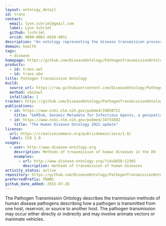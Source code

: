 ```yaml
---
layout: ontology_detail
id: trans
contact:
  email: lynn.schriml@gmail.com
  label: Lynn Schriml
  github: lschriml
  orcid: 0000-0001-8910-9851
description: "An ontology representing the disease transmission process during which the pathogen is transmitted directly or indirectly from its natural reservoir, a susceptible host or source to a new host."
domain: health
tags:
  - disease
homepage: https://github.com/DiseaseOntology/PathogenTransmissionOntology
products:
  - id: trans.owl
  - id: trans.obo
title: Pathogen Transmission Ontology
build:
  source_url: https://raw.githubusercontent.com/DiseaseOntology/PathogenTransmissionOntology/master/src/ontology/trans.obo
  method: obo2owl
  infallible: 1
tracker: https://github.com/DiseaseOntology/PathogenTransmissionOntology/issues
publications:
  - id: https://www.ncbi.nlm.nih.gov/pubmed/19850722
    title: "GeMInA, Genomic Metadata for Infectious Agents, a geospatial surveillance pathogen database"
  - id: https://www.ncbi.nlm.nih.gov/pubmed/34755882
    title: "The Human Disease Ontology 2022 update"
license:
  url: https://creativecommons.org/publicdomain/zero/1.0/
  label: CC0 1.0
usages:
  - user: http://www.disease-ontology.org
    description: Methods of trnasmission of human diseases in the DO
    examples:
      - url: http://www.disease-ontology.org/?id=DOID:12365
        description: methods of transmission of human diseases
activity_status: active
repository: https://github.com/DiseaseOntology/PathogenTransmissionOntology
preferredPrefix: TRANS
github_date_added: 2015-07-28
---
```


The Pathogen Transmission Ontology describes the tranmission methods of human disease pathogens describing how a pathogen is transmitted from one host, reservoir, or source to another host. The pathogen transmission may occur either directly or indirectly and may involve animate vectors or inanimate vehicles.
